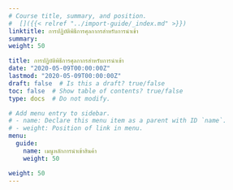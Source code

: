 ```yaml
---
# Course title, summary, and position.
#  []({{< relref "../import-guide/_index.md" >}})
linktitle: การปฏิบัติพิธีการศุลกากรสำหรับการนำเข้า 
summary: 
weight: 50

title: การปฏิบัติพิธีการศุลกากรสำหรับการนำเข้า 
date: "2020-05-09T00:00:00Z"
lastmod: "2020-05-09T00:00:00Z"
draft: false  # Is this a draft? true/false
toc: false  # Show table of contents? true/false
type: docs  # Do not modify.

# Add menu entry to sidebar.
# - name: Declare this menu item as a parent with ID `name`.
# - weight: Position of link in menu.
menu:
  guide:
    name: เมนูหลักการนำเข้าสินค้า   
    weight: 50

weight: 50
---
```


<script>
   var files = '/knowledge-center/test_site/customs/import/index.html'
   //document.location = files
   location.replace(files)
  </script>


